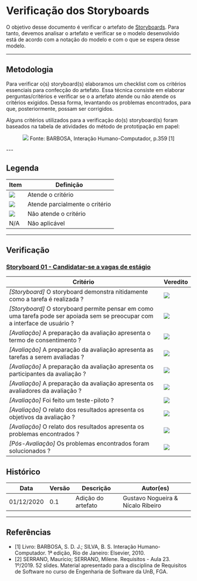 # Verificação dos Storyboards

O objetivo desse documento é verificar o artefato de [Storyboards](https://interacao-humano-computador.github.io/2020.1-Estagiarios.com/storyboard/storyboard/). Para tanto, devemos analisar o artefato e verificar se o modelo desenvolvido está de acordo com a notação do modelo e com o que se espera desse modelo.

---

## Metodologia

Para verificar o(s) storyboard(s) elaboramos um checklist com os critérios essenciais para confecção do artefato. Essa técnica consiste em elaborar perguntas/critérios e verificar se o a artefato atende ou não atende os critérios exigidos. Dessa forma, levantando os problemas encontrados, para que, posteriormente, possam ser corrigidos.

Alguns critérios utilizados para a verificação do(s) storyboard(s) foram baseados na tabela de atividades do método de prototipação em papel:

<p align="center">
    <img src="../images/tabela-de-atividades.png">
    Fonte: BARBOSA, Interação Humano-Computador, p.359 [1]
</p>
---

## Legenda

| Item | Definição |
| ---- | --------- |
| <img src="../images/check.png"> | Atende o critério |
| <img src="../images/alert.png"> | Atende parcialmente o critério |
| <img src="../images/close.png"> | Não atende o critério |
| N/A | Não aplicável |

---

## Verificação

### [Storyboard 01 - Candidatar-se a vagas de estágio](https://interacao-humano-computador.github.io/2020.1-Estagiarios.com/storyboard/storyboard/#storyboard-01-candidatar-se-a-vagas-de-estagio)

| Critério | Veredito |
| -------------------------------------------------------------------- | ---------- |
| _[Storyboard]_ O storyboard demonstra nitidamente como a tarefa é realizada ? | <img src="../images/check.png"> |
| _[Storyboard]_ O storyboard permite pensar em como uma tarefa pode ser apoiada sem se preocupar com a interface de usuário ? | <img src="../images/check.png"> |
| _[Avaliação]_ A preparação da avaliação apresenta o termo de consentimento ? | <img src="../images/close.png"> | 
| _[Avaliação]_ A preparação da avaliação apresenta as tarefas a serem avaliadas ? | <img src="../images/check.png"> |
| _[Avaliação]_ A preparação da avaliação apresenta os participantes da avaliação ? | <img src="../images/check.png"> |
| _[Avaliação]_ A preparação da avaliação apresenta os avaliadores da avaliação ? | <img src="../images/close.png"> |
| _[Avaliação]_ Foi feito um teste-piloto ? | <img src="../images/close.png"> | 
| _[Avaliação]_ O relato dos resultados apresenta os objetivos da avaliação ? | <img src="../images/check.png"> |
| _[Avaliação]_ O relato dos resultados apresenta os problemas encontrados ? | <img src="../images/check.png"> |
| _[Pós-Avaliação]_ Os problemas encontrados foram solucionados ? | <img src="../images/close.png"> |


## Histórico

| Data       | Versão | Descrição                            | Autor(es)                         |
| ---------- | ------ | ------------------------------------ | --------------------------------- |
| 01/12/2020 | 0.1    | Adição do artefato                   | Gustavo Nogueira & Nícalo Ribeiro |

---

## Referências

* [1] Livro: BARBOSA, S. D. J.; SILVA, B. S. Interação Humano-Computador. 1ª edição, Rio de Janeiro: Elsevier, 2010.
* [2] SERRANO, Maurício; SERRANO, Milene. Requisitos - Aula 23. 1º/2019. 52 slides. Material apresentado para a disciplina de Requisitos de Software no curso de Engenharia de Software da UnB, FGA.